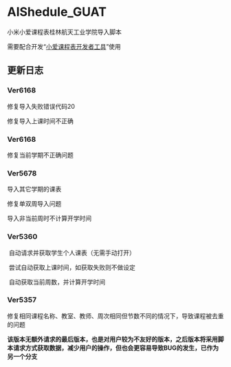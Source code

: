 # AIShedule_GUAT
小米小爱课程表桂林航天工业学院导入脚本

需要配合开发“[小爱课程表开发者工具](https://open-schedule-prod.ai.xiaomi.com/docs/#/help/)”使用

## 更新日志
### Ver6168

  修复导入失败错误代码20

  修复导入上课时间不正确

### Ver6168

  修复当前学期不正确问题

### Ver5678

  导入其它学期的课表
  
  修复单双周导入问题
  
  导入非当前周时不计算开学时间

### Ver5360

​	自动请求并获取学生个人课表（无需手动打开）

​	尝试自动获取上课时间，如获取失败则不做设定

​	自动获取当前周数，并计算开学时间

### Ver5357

​	修复相同课程名称、教室、教师、周次相同但节数不同的情况下，导致课程被去重的问题

​	**该版本无额外请求的最后版本，也是对用户较为不友好的版本，之后版本将采用脚本请求方式获取数据，减少用户的操作，但也会更容易导致BUG的发生，已作为另一个分支**

